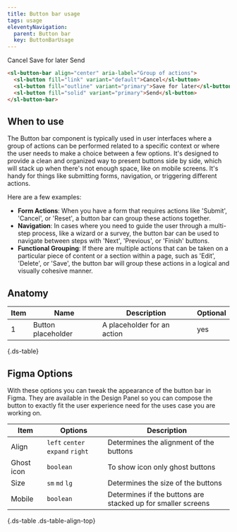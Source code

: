 ```yaml
---
title: Button bar usage
tags: usage
eleventyNavigation:
  parent: Button bar
  key: ButtonBarUsage
---
```


<section>

<div class="ds-example">
  <div class="ds-example__code-wrapper">
    <sl-button-bar align="center" aria-label="Group of actions">
    <sl-button fill="link" variant="default">Cancel</sl-button>
    <sl-button fill="outline" variant="primary">Save for later</sl-button>
    <sl-button fill="solid" variant="primary">Send</sl-button>
    </sl-button-bar>
  </div>
</div>

<div class="ds-code">

  ```html
  <sl-button-bar align="center" aria-label="Group of actions">
    <sl-button fill="link" variant="default">Cancel</sl-button>
    <sl-button fill="outline" variant="primary">Save for later</sl-button>
    <sl-button fill="solid" variant="primary">Send</sl-button>
  </sl-button-bar>
  ```

</div>

</section>

<section>

## When to use

The Button bar component is typically used in user interfaces where a group of actions can be performed related to a specific context or where the user needs to make a choice between a few options. It's designed to provide a clean and organized way to present buttons side by side, which will stack up when there's not enough space, like on mobile screens. It's handy for things like submitting forms, navigation, or triggering different actions.

Here are a few examples:
- **Form Actions**: When you have a form that requires actions like 'Submit', 'Cancel', or 'Reset', a button bar can group these actions together.
- **Navigation**: In cases where you need to guide the user through a multi-step process, like a wizard or a survey, the button bar can be used to navigate between steps with 'Next', 'Previous', or 'Finish' buttons.
- **Functional Grouping**: If there are multiple actions that can be taken on a particular piece of content or a section within a page, such as 'Edit', 'Delete', or 'Save', the button bar will group these actions in a logical and visually cohesive manner.

</section>

<section>

## Anatomy

|Item|Name| Description | Optional|
|-|-|-|-|
|1|Button placeholder	|A placeholder for an action	|yes|

{.ds-table}

</section>

<section>

<section>

## Figma Options

With these options you can tweak the appearance of the button bar in Figma. They are available in the Design Panel so you can compose the button to exactly fit the user experience need for the uses case you are working on.

|Item|Options|Description|
|-|-|-|
|Align|`left` `center` `expand` `right`|Determines the alignment of the buttons|
|Ghost icon|`boolean`|To show icon only ghost buttons|
|Size|`sm` `md` `lg`|Determines the size of the buttons|
|Mobile|`boolean`|Determines if the buttons are stacked up for smaller screens|

{.ds-table .ds-table-align-top}

</section>
